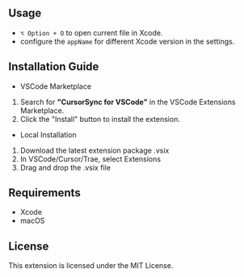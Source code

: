## Usage
- `⌥ Option + O` to open current file in Xcode.
- configure the `appName` for different Xcode version in the settings.
## Installation Guide
- VSCode Marketplace
1. Search for **"CursorSync for VSCode"** in the VSCode Extensions Marketplace.
2. Click the "Install" button to install the extension.
- Local Installation
1. Download the latest extension package .vsix
2. In VSCode/Cursor/Trae, select Extensions
3. Drag and drop the .vsix file
## Requirements
- Xcode
- macOS
## License
This extension is licensed under the MIT License.